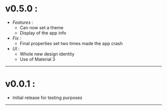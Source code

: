 # **v0.5.0** :

- *Features* :
    - Can now set a theme
    - Display of the app info
- *Fix* :
    - Final properties set two times made the app crash
- *UI* :
  - Whole new design identity 
  - Use of Material 3

***
# **v0.0.1** :

- Initial release for testing purposes
***